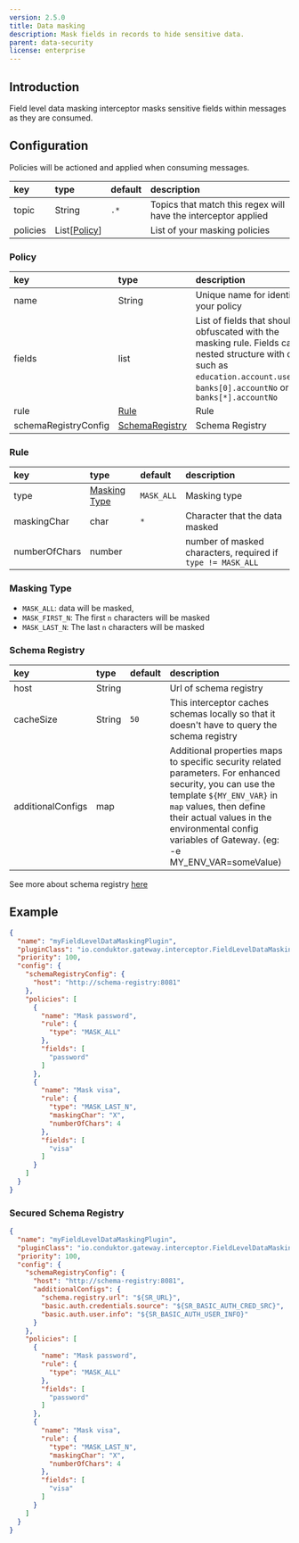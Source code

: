 ```yaml
---
version: 2.5.0
title: Data masking
description: Mask fields in records to hide sensitive data.
parent: data-security
license: enterprise
---
```


## Introduction

Field level data masking interceptor masks sensitive fields within messages as they are consumed.

## Configuration

Policies will be actioned and applied when consuming messages. 

| key      | type                    | default | description                                                    |
|:---------|:------------------------|:--------|:---------------------------------------------------------------|
| topic    | String                  | `.*`    | Topics that match this regex will have the interceptor applied |
| policies | List[[Policy](#policy)] |         | List of your masking policies                                  |

### Policy

| key                  | type                               | description                                                                                                                                                                                    |
|:---------------------|:-----------------------------------|:-----------------------------------------------------------------------------------------------------------------------------------------------------------------------------------------------|
| name                 | String                             | Unique name for identifying your policy                                                                                                                                                        |                                                                                                    
| fields               | list                               | List of fields that should be obfuscated with the masking rule. Fields can be nested structure with dot `.` such as `education.account.username`, `banks[0].accountNo` or `banks[*].accountNo` |
| rule                 | [Rule](#rule)                      | Rule                                                                                                                                                                                           |
| schemaRegistryConfig | [SchemaRegistry](#schema-registry) | Schema Registry                                                                                                                                                                                | 

### Rule

| key           | type                          | default    | description                                                 |
|:--------------|:------------------------------|:-----------|:------------------------------------------------------------|
| type          | [Masking Type](#masking-type) | `MASK_ALL` | Masking type                                                |
| maskingChar   | char                          | `*`        | Character that the data masked                              |
| numberOfChars | number                        |            | number of masked characters, required if `type != MASK_ALL` |

### Masking Type

* `MASK_ALL`: data will be masked,
* `MASK_FIRST_N`: The first `n` characters will be masked
* `MASK_LAST_N`: The last `n` characters will be masked

### Schema Registry

| key               | type   | default | description                                                                                                                                                                                                                                        |
|:------------------|:-------|:--------|:---------------------------------------------------------------------------------------------------------------------------------------------------------------------------------------------------------------------------------------------------|
| host              | String |         | Url of schema registry                                                                                                                                                                                                                             |
| cacheSize         | String | `50`    | This interceptor caches schemas locally so that it doesn't have to query the schema registry                                                                                                                                                       |
| additionalConfigs | map    |         | Additional properties maps to specific security related parameters. For enhanced security, you can use the template `${MY_ENV_VAR}` in `map` values, then define their actual values in the environmental config variables of Gateway. (eg: -e MY_ENV_VAR=someValue) |

See more about schema registry [here](https://www.conduktor.io/blog/what-is-the-schema-registry-and-why-do-you-need-to-use-it/)

## Example

```json
{
  "name": "myFieldLevelDataMaskingPlugin",
  "pluginClass": "io.conduktor.gateway.interceptor.FieldLevelDataMaskingPlugin",
  "priority": 100,
  "config": {
    "schemaRegistryConfig": {
      "host": "http://schema-registry:8081"
    },
    "policies": [
      {
        "name": "Mask password",
        "rule": {
          "type": "MASK_ALL"
        },
        "fields": [
          "password"
        ]
      },
      {
        "name": "Mask visa",
        "rule": {
          "type": "MASK_LAST_N",
          "maskingChar": "X",
          "numberOfChars": 4
        },
        "fields": [
          "visa"
        ]
      }
    ]
  }
}
```

### Secured Schema Registry

```json
{
  "name": "myFieldLevelDataMaskingPlugin",
  "pluginClass": "io.conduktor.gateway.interceptor.FieldLevelDataMaskingPlugin",
  "priority": 100,
  "config": {
    "schemaRegistryConfig": {
      "host": "http://schema-registry:8081",
      "additionalConfigs": {
        "schema.registry.url": "${SR_URL}",
        "basic.auth.credentials.source": "${SR_BASIC_AUTH_CRED_SRC}",
        "basic.auth.user.info": "${SR_BASIC_AUTH_USER_INFO}"
      }
    },
    "policies": [
      {
        "name": "Mask password",
        "rule": {
          "type": "MASK_ALL"
        },
        "fields": [
          "password"
        ]
      },
      {
        "name": "Mask visa",
        "rule": {
          "type": "MASK_LAST_N",
          "maskingChar": "X",
          "numberOfChars": 4
        },
        "fields": [
          "visa"
        ]
      }
    ]
  }
}
```
